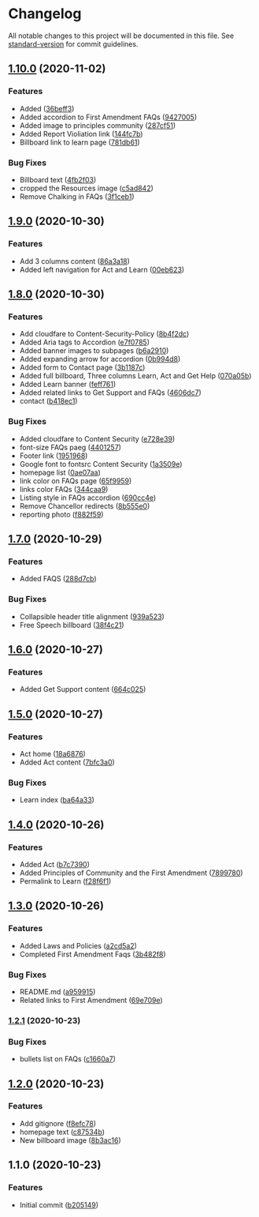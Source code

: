 # Changelog

All notable changes to this project will be documented in this file. See [standard-version](https://github.com/conventional-changelog/standard-version) for commit guidelines.

## [1.10.0](https://github.com/ucsc/site-freespeech/compare/v1.9.0...v1.10.0) (2020-11-02)


### Features

* Added ([36beff3](https://github.com/ucsc/site-freespeech/commit/36beff3703305dc175e29fb8bc3253dd3feaaea9))
* Added accordion to First Amendment FAQs ([9427005](https://github.com/ucsc/site-freespeech/commit/94270053889a1abd42c437baf28270fb9cdb08a3))
* Added image to principles community ([287cf51](https://github.com/ucsc/site-freespeech/commit/287cf51551dd6fa843210acc3b054af9377121c3))
* Added Report Violiation link ([144fc7b](https://github.com/ucsc/site-freespeech/commit/144fc7b89a48b13b125e0e388dcfeda4d97ea943))
* Billboard link to learn page ([781db61](https://github.com/ucsc/site-freespeech/commit/781db61f833038ad0044149357c947680b7004dd))


### Bug Fixes

* Billboard text ([4fb2f03](https://github.com/ucsc/site-freespeech/commit/4fb2f038f6a1d18fae816a9a04528b3a8f1305ae))
* cropped the Resources image ([c5ad842](https://github.com/ucsc/site-freespeech/commit/c5ad842017a1a8a1c7b00b118dec0405e0484b40))
* Remove Chalking in FAQs ([3f1ceb1](https://github.com/ucsc/site-freespeech/commit/3f1ceb12f5ddb03e0543ec653f255b6a4f5ac66d))

## [1.9.0](https://github.com/ucsc/site-freespeech/compare/v1.8.0...v1.9.0) (2020-10-30)


### Features

* Add 3 columns content ([86a3a18](https://github.com/ucsc/site-freespeech/commit/86a3a1803d7898d11e076584803535a46177af2a))
* Added left navigation for Act and Learn ([00eb623](https://github.com/ucsc/site-freespeech/commit/00eb6234dbb810fd3496de272e0921b2a281c7eb))

## [1.8.0](https://github.com/ucsc/site-freespeech/compare/v1.7.0...v1.8.0) (2020-10-30)


### Features

* Add cloudfare to Content-Security-Policy ([8b4f2dc](https://github.com/ucsc/site-freespeech/commit/8b4f2dcd07ad0ab9330c716c27718407bbf02581))
* Added Aria tags to Accordion ([e7f0785](https://github.com/ucsc/site-freespeech/commit/e7f0785c681abb1c751157b0562611db7056218b))
* Added banner images to subpages ([b6a2910](https://github.com/ucsc/site-freespeech/commit/b6a2910df8a694c99c2bd96a64eb814f95034f03))
* Added expanding arrow for accordion ([0b994d8](https://github.com/ucsc/site-freespeech/commit/0b994d83e60b791b9a362c9a35969cb17fd6ab9f))
* Added form to Contact page ([3b1187c](https://github.com/ucsc/site-freespeech/commit/3b1187cbc42224663786e9774add3c0652d06048))
* Added full billboard, Three columns Learn, Act and Get Help ([070a05b](https://github.com/ucsc/site-freespeech/commit/070a05be53fea8800663f78f9af02446cd6e84d4))
* Added Learn banner ([feff761](https://github.com/ucsc/site-freespeech/commit/feff761e62ef24c23f009b59107bc34b68ea5c5d))
* Added related links to Get Support and FAQs ([4606dc7](https://github.com/ucsc/site-freespeech/commit/4606dc7aeda6ee6559db606a26006729a6cb8499))
* contact ([b418ec1](https://github.com/ucsc/site-freespeech/commit/b418ec1be9290818d0e0529772ad7a27081ca878))


### Bug Fixes

* Added cloudfare to Content Security ([e728e39](https://github.com/ucsc/site-freespeech/commit/e728e39f4b6441cd4996218d182733263c7675dc))
* font-size FAQs paeg ([4401257](https://github.com/ucsc/site-freespeech/commit/4401257b84a69472a9901a558917659aeea711c7))
* Footer link ([1951968](https://github.com/ucsc/site-freespeech/commit/195196832e9a82f353ad34a979284389c83f1f4e))
* Google font to fontsrc Content Security ([1a3509e](https://github.com/ucsc/site-freespeech/commit/1a3509e8d6dbba6db3ba3d6ea8e149af0673c37a))
* homepage list ([0ae07aa](https://github.com/ucsc/site-freespeech/commit/0ae07aa369a29f79c586ce75a141543963b6ac60))
* link color on FAQs page ([65f9959](https://github.com/ucsc/site-freespeech/commit/65f99590eae0322eda0ebc2c99c90b7b9a6159ab))
* links color FAQs ([344caa9](https://github.com/ucsc/site-freespeech/commit/344caa927745f0907f695c2bbbf638ae3bd20e3d))
* Listing style in FAQs accordion ([690cc4e](https://github.com/ucsc/site-freespeech/commit/690cc4e228a2294fd78bd92bb98c6cd8a55eeb60))
* Remove Chancellor redirects ([8b555e0](https://github.com/ucsc/site-freespeech/commit/8b555e0cf03b42dad34d0d8e74982cbf88f29b6f))
* reporting photo ([f882f59](https://github.com/ucsc/site-freespeech/commit/f882f5961183c632f23dcf36702badc3996c7be1))

## [1.7.0](https://github.com/ucsc/site-freespeech/compare/v1.6.0...v1.7.0) (2020-10-29)


### Features

* Added FAQS ([288d7cb](https://github.com/ucsc/site-freespeech/commit/288d7cb40f49a0b7731b78a4bfa0110ee5caa869))


### Bug Fixes

* Collapsible header title alignment ([939a523](https://github.com/ucsc/site-freespeech/commit/939a523878d800338f19545cc2059d186c4fc706))
* Free Speech billboard ([38f4c21](https://github.com/ucsc/site-freespeech/commit/38f4c21ddc0ad82a3d93dcd0f408a6302639a235))

## [1.6.0](https://github.com/ucsc/site-freespeech/compare/v1.5.0...v1.6.0) (2020-10-27)


### Features

* Added Get Support content ([664c025](https://github.com/ucsc/site-freespeech/commit/664c025e319b7942ca286fc64b3edb78d2bdcf8b))

## [1.5.0](https://github.com/ucsc/site-freespeech/compare/v1.4.0...v1.5.0) (2020-10-27)


### Features

* Act home ([18a6876](https://github.com/ucsc/site-freespeech/commit/18a68768ec9caa60441e4fbae2da5e7a9985b63e))
* Added Act content ([7bfc3a0](https://github.com/ucsc/site-freespeech/commit/7bfc3a02bf3f562b9bf235ad445e6ffa3eee6d6e))


### Bug Fixes

* Learn index ([ba64a33](https://github.com/ucsc/site-freespeech/commit/ba64a3358afec692da09ee375a8607ca2a2b8dd3))

## [1.4.0](https://github.com/ucsc/site-freespeech/compare/v1.3.0...v1.4.0) (2020-10-26)


### Features

* Added Act ([b7c7390](https://github.com/ucsc/site-freespeech/commit/b7c7390683baa233d79f3d84a0857e7ae5e2c8ff))
* Added Principles of Community and the First Amendment ([7899780](https://github.com/ucsc/site-freespeech/commit/7899780d4823716cf455f4f5c813d29b2e4bd281))
* Permalink to Learn ([f28f6f1](https://github.com/ucsc/site-freespeech/commit/f28f6f1b498cd284fc35eba77cbaa333d9865191))

## [1.3.0](https://github.com/ucsc/site-freespeech/compare/v1.2.1...v1.3.0) (2020-10-26)


### Features

* Added Laws and Policies ([a2cd5a2](https://github.com/ucsc/site-freespeech/commit/a2cd5a2d582994ccd057a92a6ae374de260686b1))
* Completed First Amendment Faqs ([3b482f8](https://github.com/ucsc/site-freespeech/commit/3b482f8b8cb6952425e78e742f151e083fba5fc9))


### Bug Fixes

* README.md ([a959915](https://github.com/ucsc/site-freespeech/commit/a95991535753023d07c145735a014f4e148f998d))
* Related links to First Amendment ([69e709e](https://github.com/ucsc/site-freespeech/commit/69e709e5ce7381f870618c79fa4e0bd611e11d07))

### [1.2.1](https://github.com/luckyluke007/site-freespeech/compare/v1.2.0...v1.2.1) (2020-10-23)


### Bug Fixes

* bullets list on FAQs ([c1660a7](https://github.com/luckyluke007/site-freespeech/commit/c1660a71df4349f15838d42d69a3eb8ee9e53574))

## [1.2.0](https://github.com/luckyluke007/site-freespeech/compare/v1.1.0...v1.2.0) (2020-10-23)


### Features

* Add gitignore ([f8efc78](https://github.com/luckyluke007/site-freespeech/commit/f8efc786c44e36287e76d6d3e0c0208bc54cbf61))
* homepage text ([c87534b](https://github.com/luckyluke007/site-freespeech/commit/c87534b82a0a6a4fde4c42cab988804728603c40))
* New billboard image ([8b3ac16](https://github.com/luckyluke007/site-freespeech/commit/8b3ac16641ce5485d0686dfce351d4d78e14555f))

## 1.1.0 (2020-10-23)


### Features

* Initial commit ([b205149](https://github.com/luckyluke007/site-freespeech/commit/b205149fe44188dfd9a598be1ae1be3d5edf374e))
